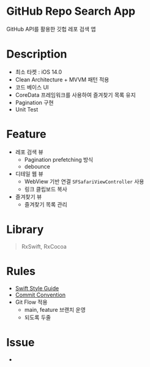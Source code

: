 # GitHub Repo Search App
GitHub API를 활용한 깃헙 레포 검색 앱

# Description
- 최소 타켓 : iOS 14.0
- Clean Architecture + MVVM 패턴 적용
- 코드 베이스 UI
- CoreData 프레임워크를 사용하여 즐겨찾기 목록 유지
- Pagination 구현
- Unit Test

# Feature
- 레포 검색 뷰
    - Pagination prefetching 방식
    - debounce
- 디테일 웹 뷰
    - WebView 기반 연결 `SFSafariViewController` 사용
    - 링크 클립보드 복사
- 즐겨찾기 뷰
    - 즐겨찾기 목록 관리

# Library
> RxSwift, RxCocoa

# Rules
- [Swift Style Guide](https://github.com/StyleShare/swift-style-guide)
- [Commit Convention](https://velog.io/@shin6403/Git-git-%EC%BB%A4%EB%B0%8B-%EC%BB%A8%EB%B2%A4%EC%85%98-%EC%84%A4%EC%A0%95%ED%95%98%EA%B8%B0)
- Git Flow 적용
    - main, feature 브랜치 운영
    - 되도록 두줄

# Issue
- 

